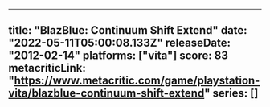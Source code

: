 
---
title: "BlazBlue: Continuum Shift Extend"
date: "2022-05-11T05:00:08.133Z"
releaseDate: "2012-02-14"
platforms: ["vita"]
score: 83
metacriticLink: "https://www.metacritic.com/game/playstation-vita/blazblue-continuum-shift-extend"
series: []
---

